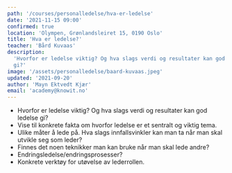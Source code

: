 ```yaml
---
path: '/courses/personalledelse/hva-er-ledelse'
date: '2021-11-15 09:00'
confirmed: true
location: 'Olympen, Grønlandsleiret 15, 0190 Oslo'
title: 'Hva er ledelse?'
teacher: 'Bård Kuvaas'
description:
  'Hvorfor er ledelse viktig? Og hva slags verdi og resultater kan god ledelse
  gi?'
image: '/assets/personalledelse/baard-kuvaas.jpeg'
updated: '2021-09-20'
author: 'Mayn Ektvedt Kjær'
email: 'academy@knowit.no'
---
```


- Hvorfor er ledelse viktig? Og hva slags verdi og resultater kan god ledelse
  gi?
- Vise til konkrete fakta om hvorfor ledelse er et sentralt og viktig tema.
- Ulike måter å lede på. Hva slags innfallsvinkler kan man ta når man skal
  utvikle seg som leder?
- Finnes det noen teknikker man kan bruke når man skal lede andre?
- Endringsledelse/endringsprosesser?
- Konkrete verktøy for utøvelse av lederrollen.
